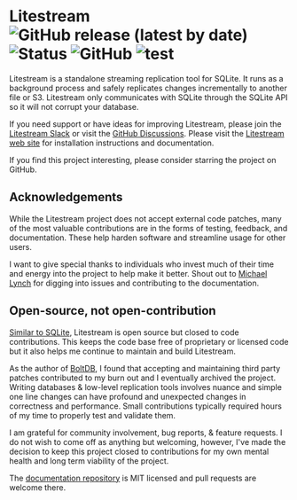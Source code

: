 Litestream
![GitHub release (latest by date)](https://img.shields.io/github/v/release/benbjohnson/litestream)
![Status](https://img.shields.io/badge/status-beta-blue)
![GitHub](https://img.shields.io/github/license/benbjohnson/litestream)
![test](https://github.com/benbjohnson/litestream/workflows/test/badge.svg)
==========

Litestream is a standalone streaming replication tool for SQLite. It runs as a
background process and safely replicates changes incrementally to another file
or S3. Litestream only communicates with SQLite through the SQLite API so it
will not corrupt your database.

If you need support or have ideas for improving Litestream, please join the
[Litestream Slack][slack] or visit the [GitHub Discussions](https://github.com/benbjohnson/litestream/discussions).
Please visit the [Litestream web site](https://litestream.io) for installation
instructions and documentation.

If you find this project interesting, please consider starring the project on
GitHub.

[slack]: https://join.slack.com/t/litestream/shared_invite/zt-n0j4s3ci-lx1JziR3bV6L2NMF723H3Q


## Acknowledgements

While the Litestream project does not accept external code patches, many
of the most valuable contributions are in the forms of testing, feedback, and
documentation. These help harden software and streamline usage for other users.

I want to give special thanks to individuals who invest much of their time and 
energy into the project to help make it better. Shout out to [Michael
Lynch](https://github.com/mtlynch) for digging into issues and contributing to
the documentation.


## Open-source, not open-contribution

[Similar to SQLite](https://www.sqlite.org/copyright.html), Litestream is open
source but closed to code contributions. This keeps the code base free of
proprietary or licensed code but it also helps me continue to maintain and build
Litestream.

As the author of [BoltDB](https://github.com/boltdb/bolt), I found that
accepting and maintaining third party patches contributed to my burn out and
I eventually archived the project. Writing databases & low-level replication
tools involves nuance and simple one line changes can have profound and
unexpected changes in correctness and performance. Small contributions
typically required hours of my time to properly test and validate them.

I am grateful for community involvement, bug reports, & feature requests. I do
not wish to come off as anything but welcoming, however, I've
made the decision to keep this project closed to contributions for my own
mental health and long term viability of the project.

The [documentation repository][docs] is MIT licensed and pull requests are welcome there.

[releases]: https://github.com/benbjohnson/litestream/releases
[docs]: https://github.com/benbjohnson/litestream.io

